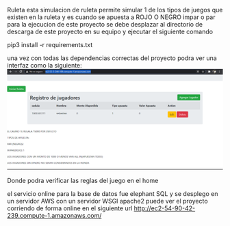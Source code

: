 Ruleta
esta simulacion de ruleta permite simular 1 de los tipos de juegos que existen en la ruleta y es cuando se apuesta a ROJO O NEGRO  impar o par
para la ejecucion de este proyecto se debe desplazar al directorio de descarga de este proyecto en su equipo y ejecutar el siguiente comando

pip3 install -r requirements.txt

una vez con todas las dependencias correctas del proyecto podra ver una interfaz como la siguiente:
 ![alt text](https://github.com/sebas1017/Ruleta/blob/main/Ruleta/home.PNG?raw=true)
 
 
 Donde podra verificar las reglas del juego en el home
 
 el servicio online para la base de datos fue elephant SQL y se desplego en un servidor AWS con un servidor WSGI apache2 puede ver el proyecto corriendo de forma online 
 en el siguiente url http://ec2-54-90-42-239.compute-1.amazonaws.com/
